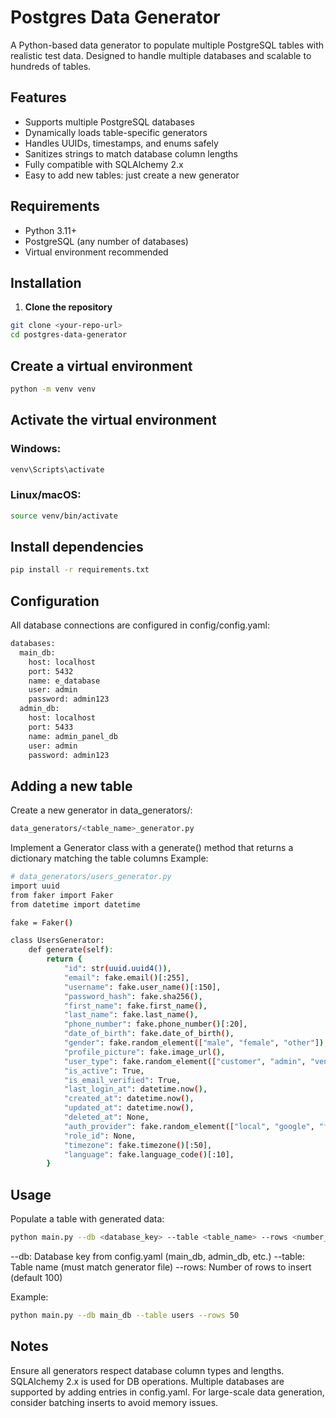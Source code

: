 # Postgres Data Generator

A Python-based data generator to populate multiple PostgreSQL tables with realistic test data. Designed to handle multiple databases and scalable to hundreds of tables.


## Features

- Supports multiple PostgreSQL databases
- Dynamically loads table-specific generators
- Handles UUIDs, timestamps, and enums safely
- Sanitizes strings to match database column lengths
- Fully compatible with SQLAlchemy 2.x
- Easy to add new tables: just create a new generator



## Requirements

- Python 3.11+
- PostgreSQL (any number of databases)
- Virtual environment recommended



## Installation

1. **Clone the repository**

```bash
git clone <your-repo-url>
cd postgres-data-generator
```

## Create a virtual environment

```bash
python -m venv venv
```


## Activate the virtual environment

### Windows:
```bash
venv\Scripts\activate
```

### Linux/macOS:

```bash
source venv/bin/activate
```

## Install dependencies

```bash
pip install -r requirements.txt
```

## Configuration
All database connections are configured in config/config.yaml:

```bash
databases:
  main_db:
    host: localhost
    port: 5432
    name: e_database
    user: admin
    password: admin123
  admin_db:
    host: localhost
    port: 5433
    name: admin_panel_db
    user: admin
    password: admin123

```

## Adding a new table
Create a new generator in data_generators/:

```bash
data_generators/<table_name>_generator.py
```

Implement a <TableName>Generator class with a generate() method that returns a dictionary matching the table columns
Example:

```bash
# data_generators/users_generator.py
import uuid
from faker import Faker
from datetime import datetime

fake = Faker()

class UsersGenerator:
    def generate(self):
        return {
            "id": str(uuid.uuid4()),
            "email": fake.email()[:255],
            "username": fake.user_name()[:150],
            "password_hash": fake.sha256(),
            "first_name": fake.first_name(),
            "last_name": fake.last_name(),
            "phone_number": fake.phone_number()[:20],
            "date_of_birth": fake.date_of_birth(),
            "gender": fake.random_element(["male", "female", "other"]),
            "profile_picture": fake.image_url(),
            "user_type": fake.random_element(["customer", "admin", "vendor", "staff"]),
            "is_active": True,
            "is_email_verified": True,
            "last_login_at": datetime.now(),
            "created_at": datetime.now(),
            "updated_at": datetime.now(),
            "deleted_at": None,
            "auth_provider": fake.random_element(["local", "google", "facebook", "github"])[:50],
            "role_id": None,
            "timezone": fake.timezone()[:50],
            "language": fake.language_code()[:10],
        }

```

## Usage

Populate a table with generated data:

```bash
python main.py --db <database_key> --table <table_name> --rows <number_of_rows>
```

--db: Database key from config.yaml (main_db, admin_db, etc.)
--table: Table name (must match generator file)
--rows: Number of rows to insert (default 100)

Example:

```bash
python main.py --db main_db --table users --rows 50

```

## Notes

Ensure all generators respect database column types and lengths.
SQLAlchemy 2.x is used for DB operations.
Multiple databases are supported by adding entries in config.yaml.
For large-scale data generation, consider batching inserts to avoid memory issues.



